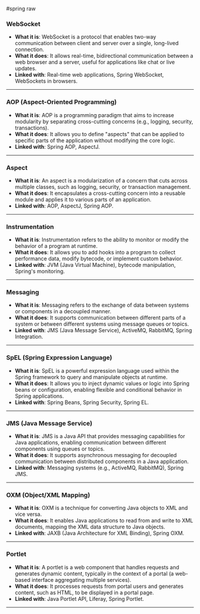 







#spring raw


### **WebSocket**
- **What it is**: WebSocket is a protocol that enables two-way communication between client and server over a single, long-lived connection.
- **What it does**: It allows real-time, bidirectional communication between a web browser and a server, useful for applications like chat or live updates.
- **Linked with**: Real-time web applications, Spring WebSocket, WebSockets in browsers.

---

### **AOP (Aspect-Oriented Programming)**
- **What it is**: AOP is a programming paradigm that aims to increase modularity by separating cross-cutting concerns (e.g., logging, security, transactions).
- **What it does**: It allows you to define "aspects" that can be applied to specific parts of the application without modifying the core logic.
- **Linked with**: Spring AOP, AspectJ.

---

### **Aspect**
- **What it is**: An aspect is a modularization of a concern that cuts across multiple classes, such as logging, security, or transaction management.
- **What it does**: It encapsulates a cross-cutting concern into a reusable module and applies it to various parts of an application.
- **Linked with**: AOP, AspectJ, Spring AOP.

---

### **Instrumentation**
- **What it is**: Instrumentation refers to the ability to monitor or modify the behavior of a program at runtime.
- **What it does**: It allows you to add hooks into a program to collect performance data, modify bytecode, or implement custom behavior.
- **Linked with**: JVM (Java Virtual Machine), bytecode manipulation, Spring's monitoring.

---

### **Messaging**
- **What it is**: Messaging refers to the exchange of data between systems or components in a decoupled manner.
- **What it does**: It supports communication between different parts of a system or between different systems using message queues or topics.
- **Linked with**: JMS (Java Message Service), ActiveMQ, RabbitMQ, Spring Integration.

---

### **SpEL (Spring Expression Language)**
- **What it is**: SpEL is a powerful expression language used within the Spring framework to query and manipulate objects at runtime.
- **What it does**: It allows you to inject dynamic values or logic into Spring beans or configuration, enabling flexible and conditional behavior in Spring applications.
- **Linked with**: Spring Beans, Spring Security, Spring EL.

---


### **JMS (Java Message Service)**
- **What it is**: JMS is a Java API that provides messaging capabilities for Java applications, enabling communication between different components using queues or topics.
- **What it does**: It supports asynchronous messaging for decoupled communication between distributed components in a Java application.
- **Linked with**: Messaging systems (e.g., ActiveMQ, RabbitMQ), Spring JMS.

---

### **OXM (Object/XML Mapping)**
- **What it is**: OXM is a technique for converting Java objects to XML and vice versa.
- **What it does**: It enables Java applications to read from and write to XML documents, mapping the XML data structure to Java objects.
- **Linked with**: JAXB (Java Architecture for XML Binding), Spring OXM.

---

### **Portlet**
- **What it is**: A portlet is a web component that handles requests and generates dynamic content, typically in the context of a portal (a web-based interface aggregating multiple services).
- **What it does**: It processes requests from portal users and generates content, such as HTML, to be displayed in a portal page.
- **Linked with**: Java Portlet API, Liferay, Spring Portlet.

---